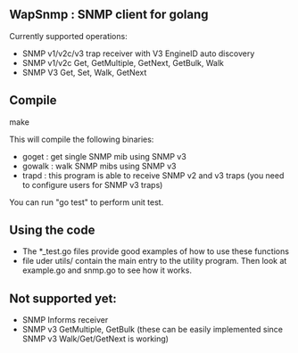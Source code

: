 WapSnmp : SNMP client for golang
--------------------------------
Currently supported operations:
* SNMP v1/v2c/v3 trap receiver with V3 EngineID auto discovery
* SNMP v1/v2c Get, GetMultiple, GetNext, GetBulk, Walk
* SNMP V3     Get, Set, Walk, GetNext

Compile
--------------------------------
make

This will compile the following binaries:
* goget  : get single SNMP mib using SNMP v3
* gowalk : walk SNMP mibs using SNMP v3
* trapd  : this program is able to receive SNMP v2 and v3 traps (you need to configure users for SNMP v3 traps)

You can run "go test" to perform unit test.

Using the code
---------------------------------
* The *_test.go files provide good examples of how to use these functions
* file uder utils/ contain the main entry to the utility program. Then look at example.go and snmp.go to see how it works.

Not supported yet:
------------------
* SNMP Informs receiver
* SNMP v3 GetMultiple, GetBulk (these can be easily implemented since SNMP v3 Walk/Get/GetNext is working)
